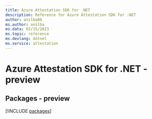 ```yaml
---
title: Azure Attestation SDK for .NET
description: Reference for Azure Attestation SDK for .NET
author: anilba06
ms.author: anilba
ms.data: 03/15/2023
ms.topic: reference
ms.devlang: dotnet
ms.service: attestation
---
```

# Azure Attestation SDK for .NET - preview
## Packages - preview
[!INCLUDE [packages](attestation-index.md)]